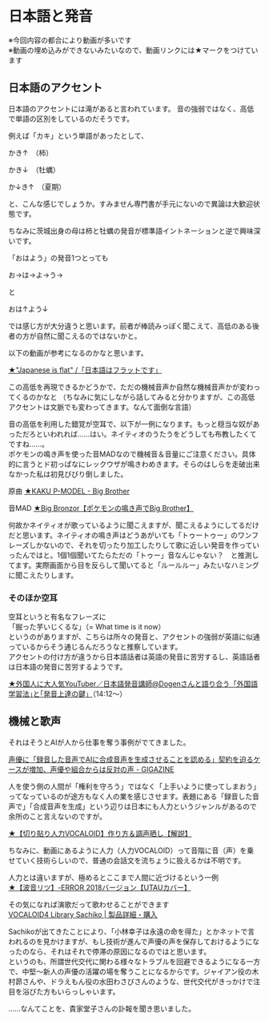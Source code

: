 # 日本語と発音

※今回内容の都合により動画が多いです  
※動画の埋め込みができないみたいなので、動画リンクには★マークをつけています

## 日本語のアクセント

日本語のアクセントには滝があると言われています。
音の強弱ではなく、高低で単語の区別をしているのだそうです。

例えば「カキ」という単語があったとして、

かき↑　（柿）

かき↓　（牡蠣）

か↓き↑　（夏期）

と、こんな感じでしょうか。すみません専門書が手元にないので異論は大歓迎状態です。

ちなみに茨城出身の母は柿と牡蠣の発音が標準語イントネーションと逆で興味深いです。

「おはよう」の発音1つとっても

お→は→よ→う→

と

おは↑よう↓

では感じ方が大分違うと思います。前者が棒読みっぽく聞こえて、高低のある後者の方が自然に聞こえるのではないかと。

以下の動画が参考になるのかなと思います。

[★"Japanese is flat" /「日本語はフラットです」](https://www.youtube.com/watch?v=G0ULPlBeKzg)

この高低を再現できるかどうかで、ただの機械音声か自然な機械音声かが変わってくるのかなと
（ちなみに気にしながら話してみると分かりますが、この高低アクセントは文脈でも変わってきます。なんて面倒な言語）

音の高低を利用した錯覚が空耳で、以下が一例になります。もっと穏当な奴があっただろといわれれば……はい。ネイティオのうたうをどうしても布教したくてですね……。  
ポケモンの鳴き声を使った音MADなので機械音＆音量にご注意ください。具体的に言うとド初っぱなにレックウザが鳴きわめきます。そらのはしらを走破出来なかった私は初見びびり倒しました。

原曲
[★KAKU P-MODEL - Big Brother](https://youtu.be/hOrTU2NNDVQ)

音MAD
[★Big Bronzor【ポケモンの鳴き声でBig Brother】](https://youtu.be/h94ygixI5C8)

何故かネイティオが歌っているように聞こえますが、聞こえるようにしてるだけだと思います。ネイティオの鳴き声はどうあがいても「トゥートゥー」のワンフレーズしかないので、それを切ったり加工したりして歌に近しい発音を作っていったんではと。1個1個聞いてたらただの「トゥー」音なんじゃない？　と推測してます。実際画面から目を反らして聞いてると「ルールルー」みたいなハミングに聞こえたりします。

### そのほか空耳

空耳というと有名なフレーズに  
「掘った芋いじくるな」（= What time is it now）  
というのがありますが、こちらは所々の発音と、アクセントの強弱が英語に似通っているからそう通じるんだろうなと推察しています。  
アクセントの付け方が違うから日本語話者は英語の発音に苦労するし、英語話者は日本語の発音に苦労するようです。

[★外国人に大人気YouTuber／日本語発音講師@Dogenさんと語り合う「外国語学習法｣と｢発音上達の鍵」](https://youtu.be/ZNbhiD1UD9Y?t=852)（14:12～）

## 機械と歌声

それはそうとAIが人から仕事を奪う事例がでてきました。

[声優に「録音した音声でAIに合成音声を生成させることを認める」契約を迫るケースが増加、声優や組合からは反対の声 - GIGAZINE](https://gigazine.net/news/20230208-voice-actor-vs-ai/)

人を使う側の人間が「権利を守ろう」ではなく「上手いように使ってしまおう」ってなっているのが途方もなく人の業を感じさせます。表題にある「録音した音声で」「合成音声を生成」という辺りは日本にも人力というジャンルがあるので余所のこと言えないのですが。

[★【切り貼り人力VOCALOID】作り方＆調声晒し【解説】](https://youtu.be/GoOFadLTGDU)

ちなみに、動画にあるように人力（人力VOCALOID）って音階に音（声）を乗せていく技術らしいので、普通の会話文を流ちょうに扱えるかは不明です。

人力とは違いますが、極めるとここまで人間に近づけるという一例  
[★【波音リツ】-ERROR 2018バージョン【UTAUカバー】](https://youtu.be/dBymYOAvgdA)

その気になれば演歌だって歌わせることができます  
[VOCALOID4 Library Sachiko | 製品詳細・購入](https://www.vocaloid.com/products/show/v4l_sachiko)

Sachikoが出てきたことにより、「小林幸子は永遠の命を得た」とかネットで言われるのを見かけますが、もし技術が進んで声優の声を保存しておけるようになったのなら、それはそれで停滞の原因になるのではと思います。  
というのも、所謂世代交代に関わる様々なトラブルを回避できるようになる一方で、中堅～新人の声優の活躍の場を奪うことになるからです。ジャイアン役の木村昴さんや、ドラえもん役の水田わさびさんのような、世代交代がきっかけで注目を浴びた方もいらっしゃいます。

……なんてことを、貴家堂子さんの訃報を聞き思いました。
